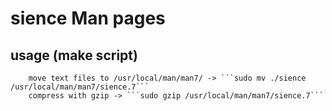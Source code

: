 # sience Man pages

## usage (make script)
		move text files to /usr/local/man/man7/ -> ```sudo mv ./sience /usr/local/man/man7/sience.7```
		compress with gzip -> ```sudo gzip /usr/local/man/man7/sience.7```
